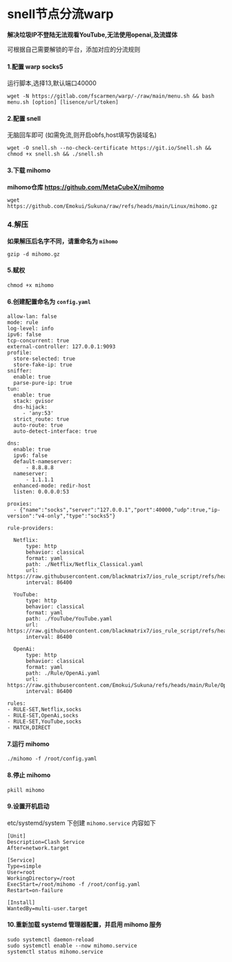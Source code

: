 # snell节点分流warp #
**解决垃圾IP不登陆无法观看YouTube,无法使用openai,及流媒体**

可根据自己需要解锁的平台，添加对应的分流规则



#### 1.配置 warp socks5 ####
运行脚本,选择13,默认端口40000
```
wget -N https://gitlab.com/fscarmen/warp/-/raw/main/menu.sh && bash menu.sh [option] [lisence/url/token]
```


#### 2.配置 snell ####
无脑回车即可 (如需免流,则开启obfs,host填写伪装域名)
```
wget -O snell.sh --no-check-certificate https://git.io/Snell.sh && chmod +x snell.sh && ./snell.sh
```


#### 3.下载 mihomo ####
**mihomo仓库 https://github.com/MetaCubeX/mihomo**
```
wget https://github.com/Emokui/Sukuna/raw/refs/heads/main/Linux/mihomo.gz
```


### 4.解压 ###
**如果解压后名字不同，请重命名为 `mihomo`**
```
gzip -d mihomo.gz

```


#### 5.赋权 ####
```
chmod +x mihomo
```


#### 6.创建配置命名为 `config.yaml` ####
```
allow-lan: false
mode: rule
log-level: info
ipv6: false
tcp-concurrent: true
external-controller: 127.0.0.1:9093
profile:
  store-selected: true
  store-fake-ip: true
sniffer:
  enable: true
  parse-pure-ip: true
tun:
  enable: true
  stack: gvisor
  dns-hijack:
     - 'any:53'
  strict_route: true
  auto-route: true
  auto-detect-interface: true

dns:
  enable: true
  ipv6: false
  default-nameserver:
      - 8.8.8.8
  nameserver:
      - 1.1.1.1
  enhanced-mode: redir-host
  listen: 0.0.0.0:53

proxies:
  - {"name":"socks","server":"127.0.0.1","port":40000,"udp":true,"ip-version":"v4-only","type":"socks5"}

rule-providers:

  Netflix:
      type: http
      behavior: classical
      format: yaml
      path: ./Netflix/Netflix_Classical.yaml
      url: https://raw.githubusercontent.com/blackmatrix7/ios_rule_script/refs/heads/master/rule/Clash/Netflix/Netflix_Classical.yaml
      interval: 86400
      
  YouTube:
      type: http
      behavior: classical
      format: yaml
      path: ./YouTube/YouTube.yaml            
      url: https://raw.githubusercontent.com/blackmatrix7/ios_rule_script/refs/heads/master/rule/Clash/YouTube/YouTube.yaml
      interval: 86400

  OpenAi:
      type: http
      behavior: classical
      format: yaml
      path: ./Rule/OpenAi.yaml
      url: https://raw.githubusercontent.com/Emokui/Sukuna/refs/heads/main/Rule/OpenAi.yaml
      interval: 86400

rules:
- RULE-SET,Netflix,socks
- RULE-SET,OpenAi,socks
- RULE-SET,YouTube,socks
- MATCH,DIRECT
```


#### 7.运行 mihomo ####
```
./mihomo -f /root/config.yaml
```


#### 8.停止 mihomo ####
```
pkill mihomo
```


#### 9.设置开机启动 ####
etc/systemd/system 下创建 `mihomo.service` 内容如下
```
[Unit]
Description=Clash Service
After=network.target

[Service]
Type=simple
User=root
WorkingDirectory=/root
ExecStart=/root/mihomo -f /root/config.yaml
Restart=on-failure

[Install]
WantedBy=multi-user.target
```


#### 10.重新加载 systemd 管理器配置，并启用 mihomo 服务 ####
```
sudo systemctl daemon-reload
sudo systemctl enable --now mihomo.service
systemctl status mihomo.service
